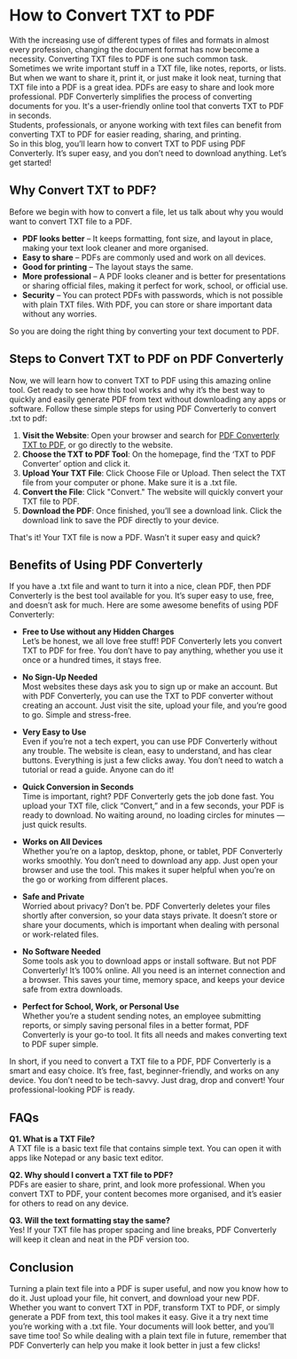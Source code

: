# How to Convert TXT to PDF

With the increasing use of different types of files and formats in almost every profession, changing the document format has now become a necessity. Converting TXT files to PDF is one such common task. Sometimes we write important stuff in a TXT file, like notes, reports, or lists. But when we want to share it, print it, or just make it look neat, turning that TXT file into a PDF is a great idea. PDFs are easy to share and look more professional. PDF Converterly simplifies the process of converting documents for you. It's a user-friendly online tool that converts TXT to PDF in seconds.  
Students, professionals, or anyone working with text files can benefit from converting TXT to PDF for easier reading, sharing, and printing.  
So in this blog, you’ll learn how to convert TXT to PDF using PDF Converterly. It’s super easy, and you don’t need to download anything. Let’s get started!

## Why Convert TXT to PDF?

Before we begin with how to convert a file, let us talk about why you would want to convert TXT file to a PDF.

- **PDF looks better** – It keeps formatting, font size, and layout in place, making your text look cleaner and more organised.
- **Easy to share** – PDFs are commonly used and work on all devices.
- **Good for printing** – The layout stays the same.
- **More professional** – A PDF looks cleaner and is better for presentations or sharing official files, making it perfect for work, school, or official use.
- **Security** – You can protect PDFs with passwords, which is not possible with plain TXT files. With PDF, you can store or share important data without any worries.

So you are doing the right thing by converting your text document to PDF.

## Steps to Convert TXT to PDF on PDF Converterly

Now, we will learn how to convert TXT to PDF using this amazing online tool. Get ready to see how this tool works and why it’s the best way to quickly and easily generate PDF from text without downloading any apps or software. Follow these simple steps for using PDF Converterly to convert .txt to pdf:

1. **Visit the Website**: Open your browser and search for [PDF Converterly TXT to PDF](https://www.pdfconverterly.com), or go directly to the website.
2. **Choose the TXT to PDF Tool**: On the homepage, find the ‘TXT to PDF Converter’ option and click it.
3. **Upload Your TXT File**: Click Choose File or Upload. Then select the TXT file from your computer or phone. Make sure it is a .txt file.
4. **Convert the File**: Click "Convert." The website will quickly convert your TXT file to PDF.
5. **Download the PDF**: Once finished, you’ll see a download link. Click the download link to save the PDF directly to your device.

That's it! Your TXT file is now a PDF. Wasn’t it super easy and quick?

## Benefits of Using PDF Converterly

If you have a .txt file and want to turn it into a nice, clean PDF, then PDF Converterly is the best tool available for you. It’s super easy to use, free, and doesn’t ask for much. Here are some awesome benefits of using PDF Converterly:

- **Free to Use without any Hidden Charges**  
  Let’s be honest, we all love free stuff! PDF Converterly lets you convert TXT to PDF for free. You don’t have to pay anything, whether you use it once or a hundred times, it stays free.

- **No Sign-Up Needed**  
  Most websites these days ask you to sign up or make an account. But with PDF Converterly, you can use the TXT to PDF converter without creating an account. Just visit the site, upload your file, and you’re good to go. Simple and stress-free.

- **Very Easy to Use**  
  Even if you’re not a tech expert, you can use PDF Converterly without any trouble. The website is clean, easy to understand, and has clear buttons. Everything is just a few clicks away. You don’t need to watch a tutorial or read a guide. Anyone can do it!

- **Quick Conversion in Seconds**  
  Time is important, right? PDF Converterly gets the job done fast. You upload your TXT file, click “Convert,” and in a few seconds, your PDF is ready to download. No waiting around, no loading circles for minutes — just quick results.

- **Works on All Devices**  
  Whether you’re on a laptop, desktop, phone, or tablet, PDF Converterly works smoothly. You don’t need to download any app. Just open your browser and use the tool. This makes it super helpful when you’re on the go or working from different places.

- **Safe and Private**  
  Worried about privacy? Don’t be. PDF Converterly deletes your files shortly after conversion, so your data stays private. It doesn’t store or share your documents, which is important when dealing with personal or work-related files.

- **No Software Needed**  
  Some tools ask you to download apps or install software. But not PDF Converterly! It’s 100% online. All you need is an internet connection and a browser. This saves your time, memory space, and keeps your device safe from extra downloads.

- **Perfect for School, Work, or Personal Use**  
  Whether you’re a student sending notes, an employee submitting reports, or simply saving personal files in a better format, PDF Converterly is your go-to tool. It fits all needs and makes converting text to PDF super simple.

In short, if you need to convert a TXT file to a PDF, PDF Converterly is a smart and easy choice. It’s free, fast, beginner-friendly, and works on any device. You don’t need to be tech-savvy. Just drag, drop and convert! Your professional-looking PDF is ready.

## FAQs

**Q1. What is a TXT File?**  
A TXT file is a basic text file that contains simple text. You can open it with apps like Notepad or any basic text editor.

**Q2. Why should I convert a TXT file to PDF?**  
PDFs are easier to share, print, and look more professional. When you convert TXT to PDF, your content becomes more organised, and it’s easier for others to read on any device.

**Q3. Will the text formatting stay the same?**  
Yes! If your TXT file has proper spacing and line breaks, PDF Converterly will keep it clean and neat in the PDF version too.

## Conclusion

Turning a plain text file into a PDF is super useful, and now you know how to do it. Just upload your file, hit convert, and download your new PDF. Whether you want to convert TXT in PDF, transform TXT to PDF, or simply generate a PDF from text, this tool makes it easy. Give it a try next time you’re working with a .txt file. Your documents will look better, and you’ll save time too! So while dealing with a plain text file in future, remember that PDF Converterly can help you make it look better in just a few clicks!
